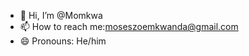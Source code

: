- 👋 Hi, I’m @Momkwa
- 📫 How to reach me:moseszoemkwanda@gmail.com
- 😄 Pronouns: He/him

<!---
Momkwa/Momkwa is a ✨ special ✨ repository because its `README.md` (this file) appears on your GitHub profile.
You can click the Preview link to take a look at your changes.
--->
